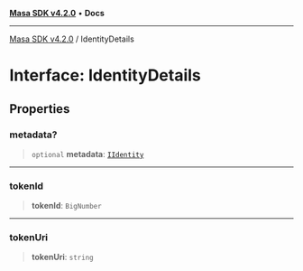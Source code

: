 [**Masa SDK v4.2.0**](../README.md) • **Docs**

***

[Masa SDK v4.2.0](../globals.md) / IdentityDetails

# Interface: IdentityDetails

## Properties

### metadata?

> `optional` **metadata**: [`IIdentity`](IIdentity.md)

***

### tokenId

> **tokenId**: `BigNumber`

***

### tokenUri

> **tokenUri**: `string`
